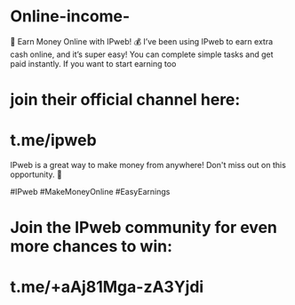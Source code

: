# Online-income-
🚀 Earn Money Online with IPweb! 💰
I’ve been using IPweb to earn extra cash online, and it’s super easy! You can complete simple tasks and get paid instantly. If you want to start earning too
# join their official channel here:
# t.me/ipweb

IPweb is a great way to make money from anywhere! Don't miss out on this opportunity. 🚀

#IPweb #MakeMoneyOnline #EasyEarnings

# Join the IPweb community for even more chances to win: 
# t.me/+aAj81Mga-zA3Yjdi
